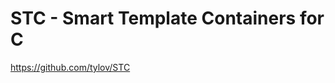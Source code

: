 STC - Smart Template Containers for C
======================================

https://github.com/tylov/STC